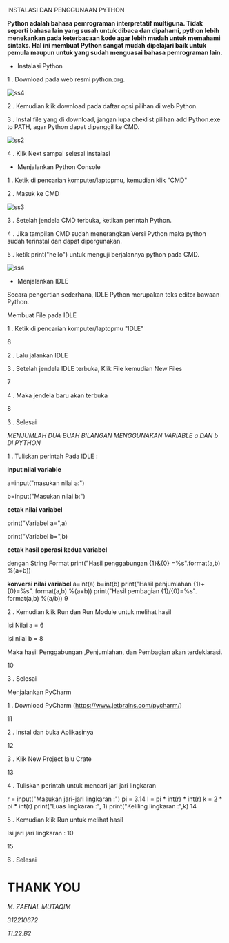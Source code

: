 INSTALASI DAN PENGGUNAAN PYTHON

**Python adalah bahasa pemrograman interpretatif multiguna. Tidak seperti bahasa lain yang susah untuk dibaca dan dipahami, python lebih menekankan pada keterbacaan kode agar lebih mudah untuk memahami sintaks. Hal ini membuat Python sangat mudah dipelajari baik untuk pemula maupun untuk yang sudah menguasai bahasa pemrograman lain.**


* Instalasi Python


1 . Download pada web resmi python.org.

![ss4](https://user-images.githubusercontent.com/115889904/197456136-4328a01e-cb74-4fde-8ef9-3a1cfd663863.png)


2 . Kemudian klik download pada daftar opsi pilihan di web Python.

3 . Instal file yang di download, jangan lupa cheklist pilihan add Python.exe to PATH, agar Python dapat dipanggil ke CMD.

![ss2](https://user-images.githubusercontent.com/115889904/197460401-716201d5-a713-472f-a4a8-b49a6b902cc0.png)

4 . Klik Next sampai selesai instalasi

* Menjalankan Python Console

1 . Ketik di pencarian komputer/laptopmu, kemudian klik "CMD"

2 . Masuk ke CMD

![ss3](https://user-images.githubusercontent.com/115889904/197460516-9b62ed05-e07a-4863-99ac-ab7d5cbd44b8.png)

3 . Setelah jendela CMD terbuka, ketikan perintah Python.

4 . Jika tampilan CMD sudah menerangkan Versi Python maka python sudah terinstal dan dapat dipergunakan.

5 . ketik print("hello") untuk menguji berjalannya python pada CMD.

![ss4](https://user-images.githubusercontent.com/115889904/197460618-ea91b5e6-a1c5-4e5d-a316-ddea2927201a.png)


* Menjalankan IDLE

Secara pengertian sederhana, IDLE Python merupakan teks editor bawaan Python.

Membuat File pada IDLE

1 . Ketik di pencarian komputer/laptopmu "IDLE"

6

2 . Lalu jalankan IDLE

3 . Setelah jendela IDLE terbuka, Klik File kemudian New Files

7

4 . Maka jendela baru akan terbuka

8

3 . Selesai

*MENJUMLAH DUA BUAH BILANGAN MENGGUNAKAN VARIABLE a DAN b DI PYTHON*

1 . Tuliskan perintah Pada IDLE :

  **input nilai variable**

  a=input("masukan nilai a:")

  b=input("Masukan nilai b:")

  **cetak nilai variabel**

  print("Variabel a=",a)
  
  print("Variabel b=",b)

  **cetak hasil operasi kedua variabel**

  dengan String Format
  print("Hasil penggabungan {1}&{0}
  =%s".format(a,b) %(a+b))

  **konversi nilai variabel**
  a=int(a)
  b=int(b)
  print("Hasil penjumlahan {1}+{0}=%s".
  format(a,b) %(a+b))
  print("Hasil pembagian {1}/{0}=%s".
  format(a,b) %(a/b))
9

2 . Kemudian klik Run dan Run Module untuk melihat hasil

Isi Nilai a = 6

Isi nilai b = 8

Maka hasil Penggabungan ,Penjumlahan, dan Pembagian akan terdeklarasi.

10

3 . Selesai

Menjalankan PyCharm

1 . Download PyCharm (https://www.jetbrains.com/pycharm/)

11

2 . Instal dan buka Aplikasinya

12

3 . Klik New Project lalu Crate

13

4 . Tuliskan perintah untuk mencari jari jari lingkaran

  r = input("Masukan jari-jari lingkaran :")
  pi = 3.14
  l = pi * int(r) * int(r)
  k = 2 * pi * int(r)
  print("Luas lingkaran :", 1)
  print("Keliling lingkaran :",k)
14

5 . Kemudian klik Run untuk melihat hasil

Isi jari jari lingkaran : 10

15

6 . Selesai

# THANK YOU
*M. ZAENAL MUTAQIM*

*312210672*

*TI.22.B2*
